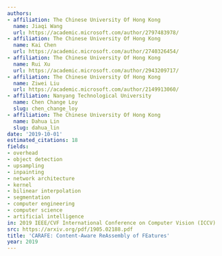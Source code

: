 ```yaml
---
authors:
- affiliation: The Chinese University Of Hong Kong
  name: Jiaqi Wang
  url: https://academic.microsoft.com/author/2797483978/
- affiliation: The Chinese University Of Hong Kong
  name: Kai Chen
  url: https://academic.microsoft.com/author/2740326454/
- affiliation: The Chinese University Of Hong Kong
  name: Rui Xu
  url: https://academic.microsoft.com/author/2943209717/
- affiliation: The Chinese University Of Hong Kong
  name: Ziwei Liu
  url: https://academic.microsoft.com/author/2149913060/
- affiliation: Nanyang Technological University
  name: Chen Change Loy
  slug: chen_change_loy
- affiliation: The Chinese University Of Hong Kong
  name: Dahua Lin
  slug: dahua_lin
date: '2019-10-01'
estimated_citations: 18
fields:
- overhead
- object detection
- upsampling
- inpainting
- network architecture
- kernel
- bilinear interpolation
- segmentation
- computer engineering
- computer science
- artificial intelligence
in: 2019 IEEE/CVF International Conference on Computer Vision (ICCV)
src: https://arxiv.org/pdf/1905.02188.pdf
title: 'CARAFE: Content-Aware ReAssembly of FEatures'
year: 2019
---
```


